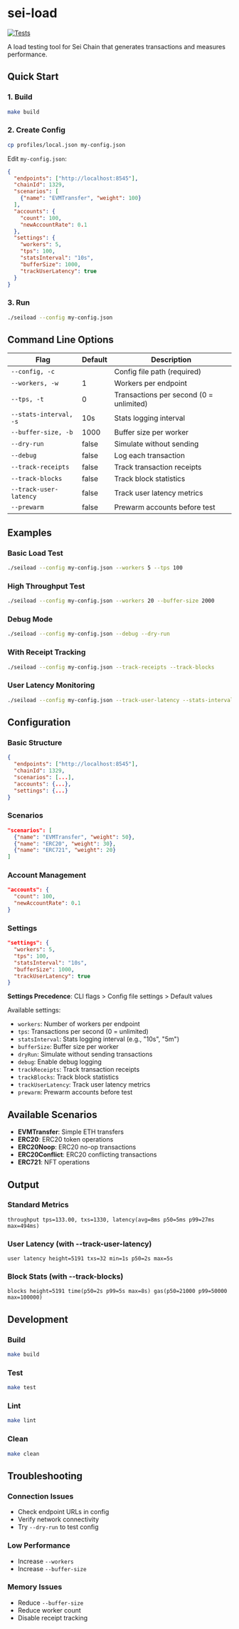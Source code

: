 # sei-load
[![Tests](https://github.com/sei-protocol/sei-load/actions/workflows/build-and-test.yml/badge.svg)](https://github.com/sei-protocol/sei-load/actions/workflows/build-and-test.yml)

A load testing tool for Sei Chain that generates transactions and measures performance.

## Quick Start

### 1. Build

```bash
make build
```

### 2. Create Config

```bash
cp profiles/local.json my-config.json
```

Edit `my-config.json`:
```json
{
  "endpoints": ["http://localhost:8545"],
  "chainId": 1329,
  "scenarios": [
    {"name": "EVMTransfer", "weight": 100}
  ],
  "accounts": {
    "count": 100,
    "newAccountRate": 0.1
  },
  "settings": {
    "workers": 5,
    "tps": 100,
    "statsInterval": "10s",
    "bufferSize": 1000,
    "trackUserLatency": true
  }
}
```

### 3. Run

```bash
./seiload --config my-config.json
```

## Command Line Options

| Flag | Default | Description |
|------|---------|-------------|
| `--config, -c` | | Config file path (required) |
| `--workers, -w` | 1 | Workers per endpoint |
| `--tps, -t` | 0 | Transactions per second (0 = unlimited) |
| `--stats-interval, -s` | 10s | Stats logging interval |
| `--buffer-size, -b` | 1000 | Buffer size per worker |
| `--dry-run` | false | Simulate without sending |
| `--debug` | false | Log each transaction |
| `--track-receipts` | false | Track transaction receipts |
| `--track-blocks` | false | Track block statistics |
| `--track-user-latency` | false | Track user latency metrics |
| `--prewarm` | false | Prewarm accounts before test |

## Examples

### Basic Load Test
```bash
./seiload --config my-config.json --workers 5 --tps 100
```

### High Throughput Test
```bash
./seiload --config my-config.json --workers 20 --buffer-size 2000
```

### Debug Mode
```bash
./seiload --config my-config.json --debug --dry-run
```

### With Receipt Tracking
```bash
./seiload --config my-config.json --track-receipts --track-blocks
```

### User Latency Monitoring
```bash
./seiload --config my-config.json --track-user-latency --stats-interval 5s
```

## Configuration

### Basic Structure
```json
{
  "endpoints": ["http://localhost:8545"],
  "chainId": 1329,
  "scenarios": [...],
  "accounts": {...},
  "settings": {...}
}
```

### Scenarios
```json
"scenarios": [
  {"name": "EVMTransfer", "weight": 50},
  {"name": "ERC20", "weight": 30},
  {"name": "ERC721", "weight": 20}
]
```

### Account Management
```json
"accounts": {
  "count": 100,
  "newAccountRate": 0.1
}
```

### Settings
```json
"settings": {
  "workers": 5,
  "tps": 100,
  "statsInterval": "10s",
  "bufferSize": 1000,
  "trackUserLatency": true
}
```

**Settings Precedence**: CLI flags > Config file settings > Default values

Available settings:
- `workers`: Number of workers per endpoint
- `tps`: Transactions per second (0 = unlimited)
- `statsInterval`: Stats logging interval (e.g., "10s", "5m")
- `bufferSize`: Buffer size per worker
- `dryRun`: Simulate without sending transactions
- `debug`: Enable debug logging
- `trackReceipts`: Track transaction receipts
- `trackBlocks`: Track block statistics
- `trackUserLatency`: Track user latency metrics
- `prewarm`: Prewarm accounts before test

## Available Scenarios

- **EVMTransfer**: Simple ETH transfers
- **ERC20**: ERC20 token operations
- **ERC20Noop**: ERC20 no-op transactions
- **ERC20Conflict**: ERC20 conflicting transactions
- **ERC721**: NFT operations

## Output

### Standard Metrics
```
throughput tps=133.00, txs=1330, latency(avg=8ms p50=5ms p99=27ms max=494ms)
```

### User Latency (with --track-user-latency)
```
user latency height=5191 txs=32 min=1s p50=2s max=5s
```

### Block Stats (with --track-blocks)
```
blocks height=5191 time(p50=2s p99=5s max=8s) gas(p50=21000 p99=50000 max=100000)
```

## Development

### Build
```bash
make build
```

### Test
```bash
make test
```

### Lint
```bash
make lint
```

### Clean
```bash
make clean
```

## Troubleshooting

### Connection Issues
- Check endpoint URLs in config
- Verify network connectivity
- Try `--dry-run` to test config

### Low Performance
- Increase `--workers`
- Increase `--buffer-size`

### Memory Issues
- Reduce `--buffer-size`
- Reduce worker count
- Disable receipt tracking

